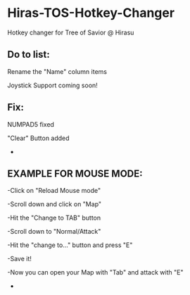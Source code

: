# Hiras-TOS-Hotkey-Changer
Hotkey changer for Tree of Savior @ Hirasu

Do to list:
-
Rename the "Name" column items

Joystick Support coming soon!

Fix:
-
NUMPAD5 fixed

"Clear" Button added

-
EXAMPLE FOR MOUSE MODE:
-
-Click on "Reload Mouse mode"

-Scroll down and click on "Map"

-Hit the "Change to TAB" button 

-Scroll down to "Normal/Attack"

-Hit the "change to..." button and press "E"

-Save it!

-Now you can open your Map with "Tab" and attack with "E"

-


